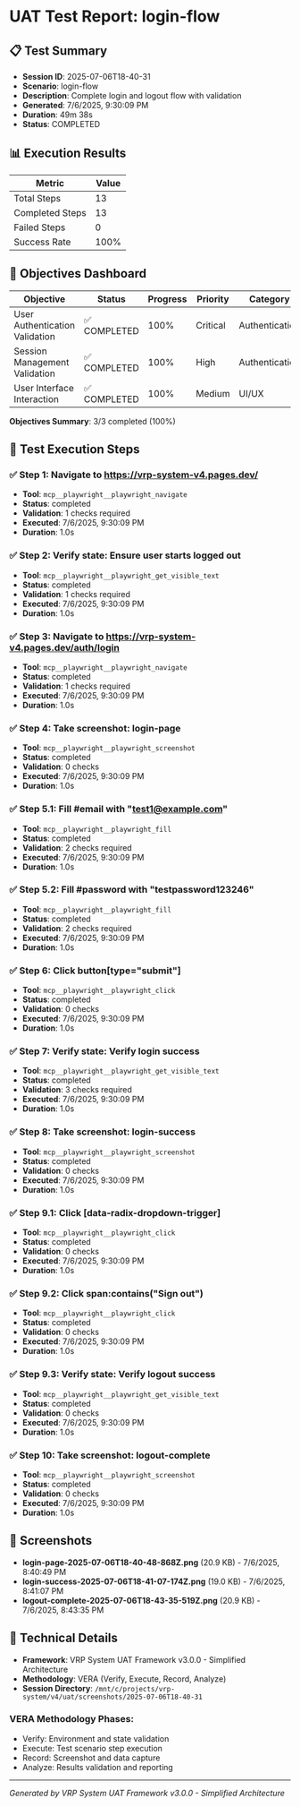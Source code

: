 # UAT Test Report: login-flow

## 📋 Test Summary

- **Session ID**: 2025-07-06T18-40-31
- **Scenario**: login-flow
- **Description**: Complete login and logout flow with validation
- **Generated**: 7/6/2025, 9:30:09 PM
- **Duration**: 49m 38s
- **Status**: COMPLETED

## 📊 Execution Results

| Metric | Value |
|--------|--------|
| Total Steps | 13 |
| Completed Steps | 13 |
| Failed Steps | 0 |
| Success Rate | 100% |

## 🎯 Objectives Dashboard

| Objective | Status | Progress | Priority | Category |
|-----------|--------|----------|----------|----------|
| User Authentication Validation | ✅ COMPLETED | 100% | Critical | Authentication |
| Session Management Validation | ✅ COMPLETED | 100% | High | Authentication |
| User Interface Interaction | ✅ COMPLETED | 100% | Medium | UI/UX |

**Objectives Summary**: 3/3 completed (100%)

## 🔄 Test Execution Steps

### ✅ Step 1: Navigate to https://vrp-system-v4.pages.dev/

- **Tool**: `mcp__playwright__playwright_navigate`
- **Status**: completed
- **Validation**: 1 checks required
- **Executed**: 7/6/2025, 9:30:09 PM
- **Duration**: 1.0s

### ✅ Step 2: Verify state: Ensure user starts logged out

- **Tool**: `mcp__playwright__playwright_get_visible_text`
- **Status**: completed
- **Validation**: 1 checks required
- **Executed**: 7/6/2025, 9:30:09 PM
- **Duration**: 1.0s

### ✅ Step 3: Navigate to https://vrp-system-v4.pages.dev/auth/login

- **Tool**: `mcp__playwright__playwright_navigate`
- **Status**: completed
- **Validation**: 1 checks required
- **Executed**: 7/6/2025, 9:30:09 PM
- **Duration**: 1.0s

### ✅ Step 4: Take screenshot: login-page

- **Tool**: `mcp__playwright__playwright_screenshot`
- **Status**: completed
- **Validation**: 0 checks
- **Executed**: 7/6/2025, 9:30:09 PM
- **Duration**: 1.0s

### ✅ Step 5.1: Fill #email with "test1@example.com"

- **Tool**: `mcp__playwright__playwright_fill`
- **Status**: completed
- **Validation**: 2 checks required
- **Executed**: 7/6/2025, 9:30:09 PM
- **Duration**: 1.0s

### ✅ Step 5.2: Fill #password with "testpassword123246"

- **Tool**: `mcp__playwright__playwright_fill`
- **Status**: completed
- **Validation**: 2 checks required
- **Executed**: 7/6/2025, 9:30:09 PM
- **Duration**: 1.0s

### ✅ Step 6: Click button[type="submit"]

- **Tool**: `mcp__playwright__playwright_click`
- **Status**: completed
- **Validation**: 0 checks
- **Executed**: 7/6/2025, 9:30:09 PM
- **Duration**: 1.0s

### ✅ Step 7: Verify state: Verify login success

- **Tool**: `mcp__playwright__playwright_get_visible_text`
- **Status**: completed
- **Validation**: 3 checks required
- **Executed**: 7/6/2025, 9:30:09 PM
- **Duration**: 1.0s

### ✅ Step 8: Take screenshot: login-success

- **Tool**: `mcp__playwright__playwright_screenshot`
- **Status**: completed
- **Validation**: 0 checks
- **Executed**: 7/6/2025, 9:30:09 PM
- **Duration**: 1.0s

### ✅ Step 9.1: Click [data-radix-dropdown-trigger]

- **Tool**: `mcp__playwright__playwright_click`
- **Status**: completed
- **Validation**: 0 checks
- **Executed**: 7/6/2025, 9:30:09 PM
- **Duration**: 1.0s

### ✅ Step 9.2: Click span:contains("Sign out")

- **Tool**: `mcp__playwright__playwright_click`
- **Status**: completed
- **Validation**: 0 checks
- **Executed**: 7/6/2025, 9:30:09 PM
- **Duration**: 1.0s

### ✅ Step 9.3: Verify state: Verify logout success

- **Tool**: `mcp__playwright__playwright_get_visible_text`
- **Status**: completed
- **Validation**: 0 checks
- **Executed**: 7/6/2025, 9:30:09 PM
- **Duration**: 1.0s

### ✅ Step 10: Take screenshot: logout-complete

- **Tool**: `mcp__playwright__playwright_screenshot`
- **Status**: completed
- **Validation**: 0 checks
- **Executed**: 7/6/2025, 9:30:09 PM
- **Duration**: 1.0s

## 📸 Screenshots

- **login-page-2025-07-06T18-40-48-868Z.png** (20.9 KB) - 7/6/2025, 8:40:49 PM
- **login-success-2025-07-06T18-41-07-174Z.png** (19.0 KB) - 7/6/2025, 8:41:07 PM
- **logout-complete-2025-07-06T18-43-35-519Z.png** (20.9 KB) - 7/6/2025, 8:43:35 PM

## 🔧 Technical Details

- **Framework**: VRP System UAT Framework v3.0.0 - Simplified Architecture
- **Methodology**: VERA (Verify, Execute, Record, Analyze)
- **Session Directory**: `/mnt/c/projects/vrp-system/v4/uat/screenshots/2025-07-06T18-40-31`

### VERA Methodology Phases:
- Verify: Environment and state validation
- Execute: Test scenario step execution
- Record: Screenshot and data capture
- Analyze: Results validation and reporting

---

*Generated by VRP System UAT Framework v3.0.0 - Simplified Architecture*
